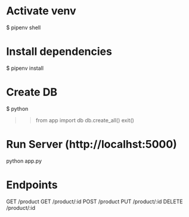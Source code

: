 # Activate venv
$ pipenv shell

# Install dependencies
$ pipenv install

# Create DB
$ python
>> from app import db
>> db.create_all()
>> exit()

# Run Server (http://localhst:5000)
python app.py

# Endpoints
GET /product
GET /product/:id
POST /product
PUT /product/:id
DELETE /product/:id